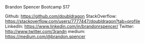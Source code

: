 Brandon Spencer
Bootcamp S17

Github: https://github.com/doubldragon
StackOverflow: https://stackoverflow.com/users/7777447/doubldragon?tab=profile
LinkedIn: https://www.linkedin.com/in/brandonrspencer/
Twitter: http://www.twitter.com/3randn
medium: https://medium.com/@brandon.spencer


